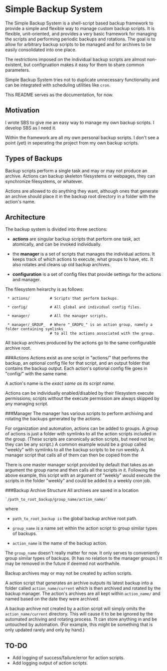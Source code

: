 Simple Backup System
====================
The Simple Backup System is a shell-script based backup framework to provide a simple and flexible way to manage custom backup scripts. It is flexible, unit-oriented, and provides a very basic framework for managing the scripts and performing periodic backups and rotations. The goal is to allow for arbitrary backup scripts to be managed and for archives to be easily consolidated into one place.

The restrictions imposed on the individual backup scripts are almost non-existent, but configruation makes it easy for them to share common parameters.

Simple Backup System tries not to duplicate unnecessary functionality and can be integrated with scheduling utilities like `cron`.

This README serves as the documentation, for now.


Motivation
----------
I wrote SBS to give me an easy way to manage my own backup scripts. I develop SBS as I need it.

Within the framework are all my own personal backup scripts. I don't see a point (yet) in seperating the project from my own backup scripts.


Types of Backups
----------------
Backup scripts perform a single task and may or may not produce an archive. Actions can backup skeleton filesystems or webpages, they can synchronize filesystems, or whatever.

Actions are allowed to do anything they want, although ones that generate an archive should place it in the backup root directory in a folder with the action's name.


Architecture
------------
The backup system is divided into three sections:

* **actions** are singular backup scripts that perform one task, act atomically, and can be invoked individually.

* the **manager** is a set of scripts that manages the individual actions. It keeps track of which actions to execute, what groups to have, etc. It also rotates and cleans up old backup archives.

* **configuration** is a set of config files that provide settings for the actions and manager.

The filesystem heirarchy is as follows:

     * actions/         # Scripts that perform backups.

     * config/          # All global and individual config files.

     * manager/         # All the manager scripts.

     * manager/_GROUP_  # Where "_GROPU_" is an action group, namely a folder containing symlinks
                        # to all the actions associated with the group.

All backup archives produced by the actions go to the same configurable archive root.


###Actions
Actions exist as one script in "actions/" that performs the backup, an optional config file for that script, and an output folder that contains the backup output. Each action's optional config file goes in "config/" with the same name.

A action's name is the *exact same as its script name*.

Actions can be individually enabled/disabled by their filesystem execute permissions; scripts without the execute permission are always skipped by any managing script.


###Manager
The manager has various scripts to perform archiving and rotating the backups generated by the actions.

For organization and automation, actions can be added to groups. A group of actions is just a folder with symlinks to all the action scripts included in the group. (These scripts are canonically action scripts, but need not be; they can be any script.) A common example would be a group called "weekly" with symlinks to all the backup scripts to be run weekly. A manager script that calls all of them can then be copied from the

There is one master manager script provided by default that takes as an argument the group name and then calls all the scripts in it. Following the above example, this script with an argument of "weekly" would execute the scripts in the folder "weekly" and could be added to a weekly cron job.


###Backup Archive Structure
All archives are saved in a location

    `/path_to_root_backup/group_name/action_name/`

where

* `path_to_root_backup is` the global backup archive root path.

* `group_name` is a name set within the action script to group similar types of backups.

* `action_name` is the name of the backup action.

The `group_name` doesn't really matter for now. It only serves to conveniently group similar types of backups. (It has no relation to the manager groups.) It may be removed in the future if deemed not worthwhile.

Backup archives may or may not be created by action scripts.

A action script that generates an archive outputs its latest backup into a folder called `action_name/current` which is then archived and rotated by the backup manager. The action's archives are all kept within `action_name/` and named based on the date they were archived.

A backup archive not created by a action script will simply omits the `action_name/current` directory. This will cause it to be be ignored by the automated archiving and rotating process. Tt can store anything in and be untouched by automation. (For example, this might be something that is only updated rarely and only by hand.)


TO-DO
---
* Add logging of success/failure/error for action scripts.
* Add logging output of action scripts.
